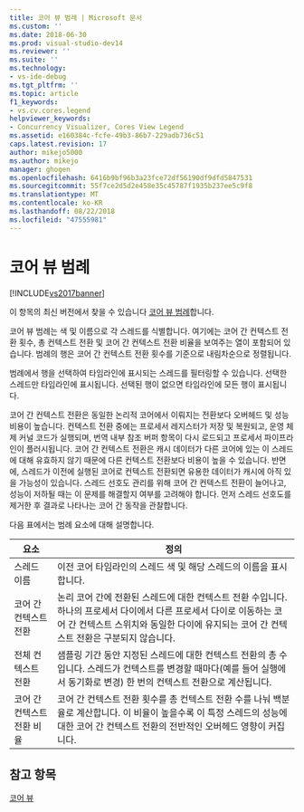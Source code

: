 ```yaml
---
title: 코어 뷰 범례 | Microsoft 문서
ms.custom: ''
ms.date: 2018-06-30
ms.prod: visual-studio-dev14
ms.reviewer: ''
ms.suite: ''
ms.technology:
- vs-ide-debug
ms.tgt_pltfrm: ''
ms.topic: article
f1_keywords:
- vs.cv.cores.legend
helpviewer_keywords:
- Concurrency Visualizer, Cores View Legend
ms.assetid: e160384c-fcfe-49b3-86b7-229adb736c51
caps.latest.revision: 17
author: mikejo5000
ms.author: mikejo
manager: ghogen
ms.openlocfilehash: 6416b9bf96b3a23fce72df56190df9dfd5847531
ms.sourcegitcommit: 55f7ce2d5d2e458e35c45787f1935b237ee5c9f8
ms.translationtype: MT
ms.contentlocale: ko-KR
ms.lasthandoff: 08/22/2018
ms.locfileid: "47555981"
---
```

# <a name="cores-view-legend"></a>코어 뷰 범례
[!INCLUDE[vs2017banner](../includes/vs2017banner.md)]

이 항목의 최신 버전에서 찾을 수 있습니다 [코어 뷰 범례](https://docs.microsoft.com/visualstudio/profiling/cores-view-legend)합니다.  
  
코어 뷰 범례는 색 및 이름으로 각 스레드를 식별합니다. 여기에는 코어 간 컨텍스트 전환 횟수, 총 컨텍스트 전환 및 코어 간 컨텍스트 전환 비율을 보여주는 열이 포함되어 있습니다. 범례의 행은 코어 간 컨텍스트 전환 횟수를 기준으로 내림차순으로 정렬됩니다.  
  
 범례에서 행을 선택하여 타임라인에 표시되는 스레드를 필터링할 수 있습니다. 선택한 스레드만 타임라인에 표시됩니다. 선택된 행이 없으면 타임라인에 모든 행이 표시됩니다.  
  
 코어 간 컨텍스트 전환은 동일한 논리적 코어에서 이뤄지는 전환보다 오버헤드 및 성능 비용이 높습니다. 컨텍스트 전환 중에는 프로세서 레지스터가 저장 및 복원되고, 운영 체제 커널 코드가 실행되며, 번역 내부 참조 버퍼 항목이 다시 로드되고 프로세서 파이프라인이 플러시됩니다. 코어 간 컨텍스트 전환은 캐시 데이터가 다른 코어에 있는 이 스레드에 대해 유효하지 않기 때문에 다른 컨텍스트 전환보다 비용이 높을 수 있습니다. 반면에, 스레드가 이전에 실행된 코어로 컨텍스트 전환되면 유용한 데이터가 캐시에 아직 있을 가능성이 있습니다. 스레드 선호도 관리를 위해 코어 간 컨텍스트 전환이 늘어나고, 성능이 저하될 때는 이 문제를 해결할지 여부를 고려해야 합니다. 먼저 스레드 선호도를 제거한 후 결과로 나타나는 코어 간 동작을 관찰합니다.  
  
 다음 표에서는 범례 요소에 대해 설명합니다.  
  
|요소|정의|  
|-------------|----------------|  
|스레드 이름|이전 코어 타임라인의 스레드 색 및 해당 스레드의 이름을 표시합니다.|  
|코어 간 컨텍스트 전환|논리 코어 간에 전환된 스레드에 대한 컨텍스트 전환 수입니다. 하나의 프로세서 다이에서 다른 프로세서 다이로 이동하는 코어 간 컨텍스트 스위치와 동일한 다이에 유지되는 코어 간 컨텍스트 전환은 구분되지 않습니다.|  
|전체 컨텍스트 전환|샘플링 기간 동안 지정된 스레드에 대한 컨텍스트 전환의 총 수입니다. 스레드가 컨텍스트를 변경할 때마다(예를 들어 실행에서 동기화로 변경) 한 번의 컨텍스트 전환으로 계산됩니다.|  
|코어 간 컨텍스트 전환 비율|코어 간 컨텍스트 전환 횟수를 총 컨텍스트 전환 수를 나눠 백분율로 계산합니다. 이 비율이 높을수록 이 특정 스레드의 성능에 대한 코어 간 컨텍스트 전환의 전반적인 오버헤드 영향이 커집니다.|  
  
## <a name="see-also"></a>참고 항목  
 [코어 뷰](../profiling/cores-view.md)



